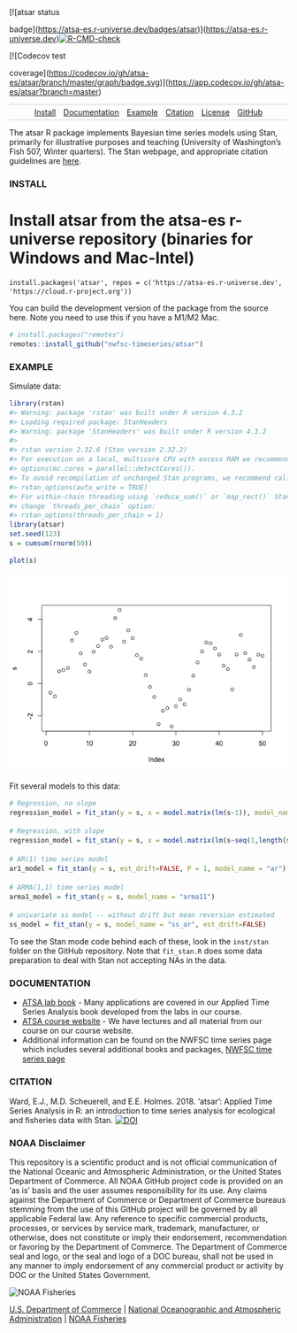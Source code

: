<!-- badges: start --> [![atsar status
badge](https://atsa-es.r-universe.dev/badges/atsar)](https://atsa-es.r-universe.dev)[![R-CMD-check](https://github.com/nwfsc-timeseries/atsar/workflows/R-CMD-check/badge.svg)](https://github.com/nwfsc-timeseries/atsar/actions)
<!-- badges: end -->

<!-- badges: start --> [![Codecov test
coverage](https://codecov.io/gh/atsa-es/atsar/branch/master/graph/badge.svg)](https://app.codecov.io/gh/atsa-es/atsar?branch=master)
<!-- badges: end -->

<style>
.nav{
    border:1px solid #ccc;
    border-width:1px 0;
    list-style:none;
    margin:0;
    padding:0;
    text-align:center;
}
.nav li{
    display:inline-block;
}
.nav a{
    display:inline-block;
    padding:5px;
}
</style>
<ul class="nav">
<li>
<a href="#install">Install</a>
</li>
<li>
<a href="#documentation">Documentation</a>
</li>
<li>
<a href="#example">Example</a>
</li>
<li>
<a href="#citation">Citation</a>
</li>
<li>
<a href="#license">License</a>
</li>
<li>
<a href="https://github.com/nwfsc-timeseries/atsar">GitHub</a>
</li>
</ul>

The atsar R package implements Bayesian time series models using Stan,
primarily for illustrative purposes and teaching (University of
Washington’s Fish 507, Winter quarters). The Stan webpage, and
appropriate citation guidelines are [here](http://mc-stan.org/).

### INSTALL

# Install atsar from the atsa-es r-universe repository (binaries for Windows and Mac-Intel)

    install.packages('atsar', repos = c('https://atsa-es.r-universe.dev', 'https://cloud.r-project.org'))

You can build the development version of the package from the source
here. Note you need to use this if you have a M1/M2 Mac.

``` r
# install.packages("remotes")
remotes::install_github("nwfsc-timeseries/atsar")
```

### EXAMPLE

Simulate data:

``` r
library(rstan)
#> Warning: package 'rstan' was built under R version 4.3.2
#> Loading required package: StanHeaders
#> Warning: package 'StanHeaders' was built under R version 4.3.2
#> 
#> rstan version 2.32.6 (Stan version 2.32.2)
#> For execution on a local, multicore CPU with excess RAM we recommend calling
#> options(mc.cores = parallel::detectCores()).
#> To avoid recompilation of unchanged Stan programs, we recommend calling
#> rstan_options(auto_write = TRUE)
#> For within-chain threading using `reduce_sum()` or `map_rect()` Stan functions,
#> change `threads_per_chain` option:
#> rstan_options(threads_per_chain = 1)
library(atsar)
set.seed(123)
s = cumsum(rnorm(50))
```

``` r
plot(s)
```

![](README-figs/plot-1.png)<!-- -->

Fit several models to this data:

``` r
# Regression, no slope
regression_model = fit_stan(y = s, x = model.matrix(lm(s~1)), model_name="regression")

# Regression, with slope
regression_model = fit_stan(y = s, x = model.matrix(lm(s~seq(1,length(s)))), model_name="regression")

# AR(1) time series model
ar1_model = fit_stan(y = s, est_drift=FALSE, P = 1, model_name = "ar")

# ARMA(1,1) time series model
arma1_model = fit_stan(y = s, model_name = "arma11")

# univariate ss model -- without drift but mean reversion estimated
ss_model = fit_stan(y = s, model_name = "ss_ar", est_drift=FALSE)
```

To see the Stan mode code behind each of these, look in the `inst/stan`
folder on the GitHub repository. Note that `fit_stan.R` does some data
preparation to deal with Stan not accepting NAs in the data.

### DOCUMENTATION

- [ATSA lab book](https://nwfsc-timeseries.github.io/atsa-labs/) - Many
  applications are covered in our Applied Time Series Analysis book
  developed from the labs in our course.
- [ATSA course website](https://nwfsc-timeseries.github.io/atsa/) - We
  have lectures and all material from our course on our course website.
- Additional information can be found on the NWFSC time series page
  which includes several additional books and packages, [NWFSC time
  series page](https://nwfsc-timeseries.github.io/)

### CITATION

Ward, E.J., M.D. Scheuerell, and E.E. Holmes. 2018. ‘atsar’: Applied
Time Series Analysis in R: an introduction to time series analysis for
ecological and fisheries data with Stan.
[![DOI](https://zenodo.org/badge/DOI/10.5281/zenodo.1158021.svg)](https://doi.org/10.5281/zenodo.1158021)

### NOAA Disclaimer

This repository is a scientific product and is not official
communication of the National Oceanic and Atmospheric Administration, or
the United States Department of Commerce. All NOAA GitHub project code
is provided on an ‘as is’ basis and the user assumes responsibility for
its use. Any claims against the Department of Commerce or Department of
Commerce bureaus stemming from the use of this GitHub project will be
governed by all applicable Federal law. Any reference to specific
commercial products, processes, or services by service mark, trademark,
manufacturer, or otherwise, does not constitute or imply their
endorsement, recommendation or favoring by the Department of Commerce.
The Department of Commerce seal and logo, or the seal and logo of a DOC
bureau, shall not be used in any manner to imply endorsement of any
commercial product or activity by DOC or the United States Government.

<img src="https://raw.githubusercontent.com/nmfs-general-modeling-tools/nmfspalette/main/man/figures/noaa-fisheries-rgb-2line-horizontal-small.png" height="75" alt="NOAA Fisheries">

[U.S. Department of Commerce](https://www.commerce.gov/) \| [National
Oceanographic and Atmospheric Administration](https://www.noaa.gov) \|
[NOAA Fisheries](https://www.fisheries.noaa.gov/)
